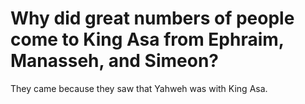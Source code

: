 # Why did great numbers of people come to King Asa from Ephraim, Manasseh, and Simeon?

They came because they saw that Yahweh was with King Asa.
